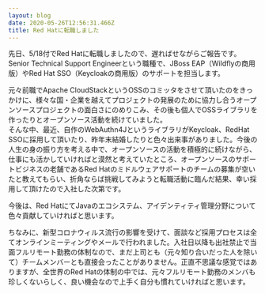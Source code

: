 ```yaml
---
layout: blog
date: 2020-05-26T12:56:31.466Z
title: Red Hatに転職しました
---
```

先日、5/18付でRed Hatに転職しましたので、遅ればせながらご報告です。\
Senior Technical Support Engineerという職種で、JBoss EAP（Wildflyの商用版）やRed Hat SSO（Keycloakの商用版）のサポートを担当します。

元々前職でApache CloudStackというOSSのコミッタをさせて頂いたのをきっかけに、様々な国・企業を越えてプロジェクトの発展のために協力し合うオープンソースプロジェクトの面白さにのめりこみ、その後も個人でOSSライブラリを作ったりとオープンソース活動を続けていました。\
そんな中、最近、自作のWebAuthn4JというライブラリがKeycloak、RedHat SSOに採用して頂いたり、昨年末結婚したりと色々出来事がありました。今後の人生の身の振り方を考える中で、オープンソースの活動を積極的に続けながら、仕事にも活かしていければと漠然と考えていたところ、オープンソースのサポートビジネスの老舗であるRed Hatのミドルウェアサポートのチームの募集が空いたと教えてもらい、折角ならば挑戦してみようと転職活動に臨んだ結果、幸い採用して頂けたので入社した次第です。

今後は、Red HatにてJavaのエコシステム、アイデンティティ管理分野について色々貢献していければと思います。

ちなみに、新型コロナウィルス流行の影響を受けて、面談など採用プロセスは全てオンラインミーティングやメールで行われました。入社日以降も出社禁止で当面フルリモート勤務の体制なので、まだ上司とも（元々知り合いだった人を除いて）チームメンバーとも直接会ったことがありません。正直不思議な感覚ではありますが、全世界のRed Hatの体制の中では、元々フルリモート勤務のメンバも珍しくないらしく、良い機会なので上手く自分も慣れていければと思います。